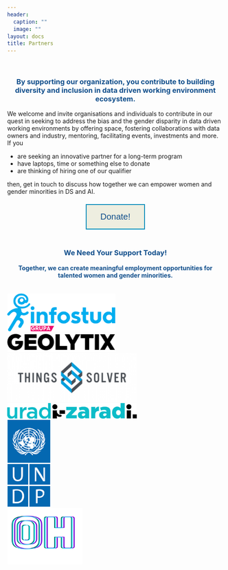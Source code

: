 ```yaml
---
header:
  caption: ""
  image: ""
layout: docs
title: Partners
---
```


<br>
<center><b><h3><span style="color: #104E8B"> By supporting our organization, you contribute to building diversity and inclusion in data driven working environment ecosystem.</span></h3></b></center>

We welcome and invite organisations and individuals to contribute in our quest in seeking to address the bias and the gender disparity in data driven working environments
by offering space, fostering collaborations with data owners and industry, mentoring, facilitating events, investments and more. If you
<ul>
  <li> are seeking an innovative partner for a long-term program</li>
  <li> have laptops, time or something else to donate</li>
  <li> are thinking of hiring one of our qualifier</li> 
</ul>
then, get in touch to discuss how together we can empower women and gender minorities in DS and AI.</center> 
<br>
<br>

<center>
<a href="https://sisteranalyst.org/">
<button class="button button2">Donate!</button>
</a>
</center>  

<br>
<center><b><h3> <span style="color: #104E8B"> We Need Your Support Today!</span></h3></b></center>

<center><b><span style="color: #104E8B">Together, we can create meaningful employment opportunities for talented women and gender minorities.</span></b></center>
<br>
<br>
<!DOCTYPE html>
<html>
<title>W3.CSS</title>
<meta name="viewport" content="width=device-width, initial-scale=1">
<link rel="stylesheet" href="https://www.w3schools.com/w3css/4/w3.css">
<body>
  <div class="w3-row">
    <div class="w3-col s4">
      <img src="images/InfoStud.png" style="width:50%">
    </div>
    <div class="w3-col s4">
      <img src="images/geolytix.png" style="width:50%">
    </div>
    <div class="w3-col s4">
      <img src="images/ThingsSolver.png" style="width:60%">
    </div>
  </div>
  <div class="w3-row-padding">
    <div class="w3-col s4">
      <img src="images/uradi-zaradi.png" style="width:60%">
    </div>
    <div class="w3-col s4">
      <img src="images/UNDP.png" style="width:20%">
    </div>
    <div class="w3-col s4">
      <img src="images/oh.png" style="width:35%">
    </div>
  </div>

</body>
</html>



<style>
.button {
  border: none;
  color: white;
  padding: 16px 32px;
  text-align: center;
  text-decoration: none;
  display: inline-block;
  font-size: 20px;
  margin: 4px 2px;
  transition-duration: 0.4s;
  cursor: pointer;
}

.button2 {
  background-color: #EEEEE0; 
  color: #104E8B; 
  border: 2px solid #008CBA;
}

.button2:hover {
  background-color: #104E8B;
  color: white;
}

</style>
</html>




